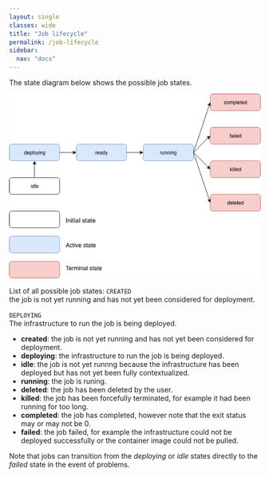 ```yaml
---
layout: single
classes: wide
title: "Job lifecycle"
permalink: /job-lifecycle
sidebar:
  nav: "docs"
---
```


The state diagram below shows the possible job states.

![Job lifecycle](job-states.png)

List of all possible job states:
`CREATED`<br/>
the job is not yet running and has not yet been considered for deployment.

`DEPLOYING`<br/>
The infrastructure to run the job is being deployed.

* __created__: the job is not yet running and has not yet been considered for deployment.
* __deploying__: the infrastructure to run the job is being deployed.
* __idle__: the job is not yet runnng because the infrastructure has been deployed but has not yet been fully contextualized.
* __running__: the job is runing.
* __deleted__: the job has been deleted by the user.
* __killed__: the job has been forcefully terminated, for example it had been running for too long.
* __completed__: the job has completed, however note that the exit status may or may not be 0.
* __failed__: the job failed, for example the infrastructure could not be deployed successfully or the container image could not be pulled.

Note that jobs can transition from the *deploying* or *idle* states directly to the *failed* state in the event of problems.

